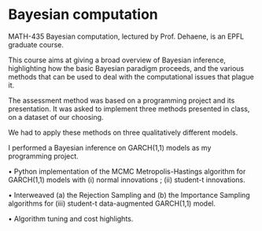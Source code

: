 # Bayesian computation



MATH-435 Bayesian computation, lectured by Prof. Dehaene, is an EPFL graduate course.

This course aims at giving a broad overview of Bayesian inference, highlighting how the basic Bayesian paradigm proceeds, 
and the various methods that can be used to deal with the computational issues that plague it.

The assessment method was based on a programming project and its presentation.
It was asked to implement three methods presented in class, on a dataset of our choosing.

We had to apply these methods on three qualitatively different models.


I performed a Bayesian inference on GARCH(1,1) models as my programming project.

• Python implementation of the MCMC Metropolis-Hastings algorithm for GARCH(1,1) models with (i) normal innovations ; (ii) student-t innovations.

• Interweaved (a) the Rejection Sampling and (b) the Importance Sampling algorithms for (iii) student-t data-augmented GARCH(1,1) model.

• Algorithm tuning and cost highlights.
